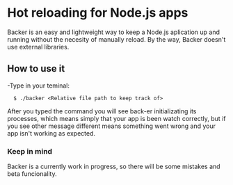 # Hot reloading for Node.js apps

Backer is an easy and lightweight way to keep a Node.js aplication up and running without the necesity of manually reload. By the way, Backer doesn't use external libraries.

## How to use it

-Type in your teminal:

```JavaScript:
  $ ./backer <Relative file path to keep track of>
```

After you typed the command you will see back-er initializating its processes, which means simply that your app is been watch correctly, but if you see other message different means something went wrong and your app isn't working as expected.

### Keep in mind

Backer is a currently work in progress, so there will be some mistakes and beta funcionality.
